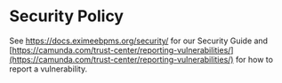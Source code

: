 # Security Policy

See https://docs.eximeebpms.org/security/ for our Security Guide and [https://camunda.com/trust-center/reporting-vulnerabilities/](https://camunda.com/trust-center/reporting-vulnerabilities/) for how to report a vulnerability.

